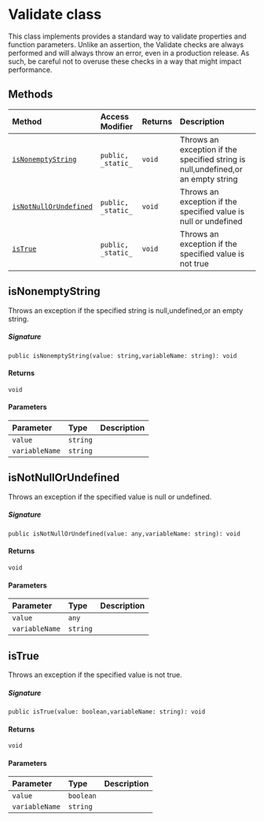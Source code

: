 # Validate class





This class implements provides a standard way to validate properties and function parameters. 
Unlike an assertion, the Validate checks are always performed and will always throw an error, 
even in a production release. As such, be careful not to overuse these checks in a way 
that might impact performance.






## Methods

| Method	   | Access Modifier | Returns	| Description|
|:-------------|:----|:-------|:-----------|
|[`isNonemptyString`](#isnonemptystring)     | `public, _static_` | `void` | Throws an exception if the specified string is null,undefined,or an empty string |
|[`isNotNullOrUndefined`](#isnotnullorundefined)     | `public, _static_` | `void` | Throws an exception if the specified value is null or undefined |
|[`isTrue`](#istrue)     | `public, _static_` | `void` | Throws an exception if the specified value is not true |




## isNonemptyString

Throws an exception if the specified string is null,undefined,or an empty string.

##### Signature
`public isNonemptyString(value: string,variableName: string): void`

#### Returns
`void`

#### Parameters


| Parameter	   | Type    | Description |
|:-------------|:---------------|:------------|
| `value`    | `string` |  |
| `variableName`    | `string` |  |


## isNotNullOrUndefined

Throws an exception if the specified value is null or undefined.

##### Signature
`public isNotNullOrUndefined(value: any,variableName: string): void`

#### Returns
`void`

#### Parameters


| Parameter	   | Type    | Description |
|:-------------|:---------------|:------------|
| `value`    | `any` |  |
| `variableName`    | `string` |  |


## isTrue

Throws an exception if the specified value is not true.

##### Signature
`public isTrue(value: boolean,variableName: string): void`

#### Returns
`void`

#### Parameters


| Parameter	   | Type    | Description |
|:-------------|:---------------|:------------|
| `value`    | `boolean` |  |
| `variableName`    | `string` |  |

